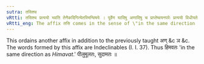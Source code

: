 ```yaml
---
sutra: तसिश्च
vRtti: तसिश्च प्रत्ययो भवति तेनैकदिगित्येतस्मिन्विषये । पूर्वेण घादिषु अणादिषु च प्राप्तेष्वयनपरेः प्रत्ययो विधीयते ॥
vRtti_eng: The affix तसि comes in the sense of \"in the same direction with that.'
---
```

This ordains another affix in addition to the previously taught अण् &c ञ &c. The words formed by this affix are Indeclinables (I. I. 37). Thus हिमवतः 'in the same direction as _Himavat_.' पीलुमूलतः, सुदामतः ॥
